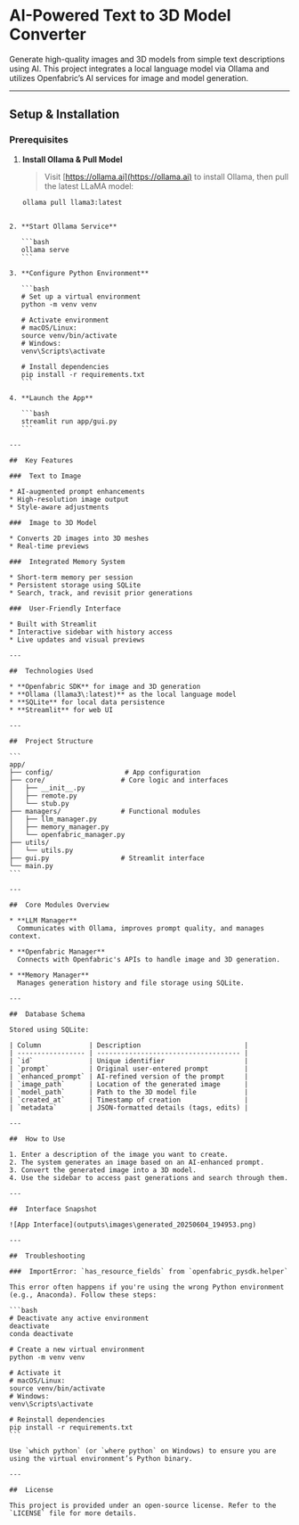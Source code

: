 
# AI-Powered Text to 3D Model Converter

Generate high-quality images and 3D models from simple text descriptions using AI. This project integrates a local language model via Ollama and utilizes Openfabric’s AI services for image and model generation.

---

##  Setup & Installation

###  Prerequisites

1. **Install Ollama & Pull Model**
   > Visit [https://ollama.ai](https://ollama.ai) to install Ollama, then pull the latest LLaMA model:

   ```bash
   ollama pull llama3:latest
````

2. **Start Ollama Service**

   ```bash
   ollama serve
   ```

3. **Configure Python Environment**

   ```bash
   # Set up a virtual environment
   python -m venv venv

   # Activate environment
   # macOS/Linux:
   source venv/bin/activate
   # Windows:
   venv\Scripts\activate

   # Install dependencies
   pip install -r requirements.txt
   ```

4. **Launch the App**

   ```bash
   streamlit run app/gui.py
   ```

---

##  Key Features

###  Text to Image

* AI-augmented prompt enhancements
* High-resolution image output
* Style-aware adjustments

###  Image to 3D Model

* Converts 2D images into 3D meshes
* Real-time previews

###  Integrated Memory System

* Short-term memory per session
* Persistent storage using SQLite
* Search, track, and revisit prior generations

###  User-Friendly Interface

* Built with Streamlit
* Interactive sidebar with history access
* Live updates and visual previews

---

##  Technologies Used

* **Openfabric SDK** for image and 3D generation
* **Ollama (llama3\:latest)** as the local language model
* **SQLite** for local data persistence
* **Streamlit** for web UI

---

##  Project Structure

```
app/
├── config/                  # App configuration
├── core/                   # Core logic and interfaces
│   ├── __init__.py
│   ├── remote.py
│   └── stub.py
├── managers/               # Functional modules
│   ├── llm_manager.py
│   ├── memory_manager.py
│   └── openfabric_manager.py
├── utils/
│   └── utils.py
├── gui.py                  # Streamlit interface
└── main.py
```

---

##  Core Modules Overview

* **LLM Manager**
  Communicates with Ollama, improves prompt quality, and manages context.

* **Openfabric Manager**
  Connects with Openfabric's APIs to handle image and 3D generation.

* **Memory Manager**
  Manages generation history and file storage using SQLite.

---

##  Database Schema

Stored using SQLite:

| Column            | Description                          |
| ----------------- | ------------------------------------ |
| `id`              | Unique identifier                    |
| `prompt`          | Original user-entered prompt         |
| `enhanced_prompt` | AI-refined version of the prompt     |
| `image_path`      | Location of the generated image      |
| `model_path`      | Path to the 3D model file            |
| `created_at`      | Timestamp of creation                |
| `metadata`        | JSON-formatted details (tags, edits) |

---

##  How to Use

1. Enter a description of the image you want to create.
2. The system generates an image based on an AI-enhanced prompt.
3. Convert the generated image into a 3D model.
4. Use the sidebar to access past generations and search through them.

---

##  Interface Snapshot

![App Interface](outputs\images\generated_20250604_194953.png)

---

##  Troubleshooting

###  ImportError: `has_resource_fields` from `openfabric_pysdk.helper`

This error often happens if you're using the wrong Python environment (e.g., Anaconda). Follow these steps:

```bash
# Deactivate any active environment
deactivate
conda deactivate

# Create a new virtual environment
python -m venv venv

# Activate it
# macOS/Linux:
source venv/bin/activate
# Windows:
venv\Scripts\activate

# Reinstall dependencies
pip install -r requirements.txt
```

Use `which python` (or `where python` on Windows) to ensure you are using the virtual environment’s Python binary.

---

##  License

This project is provided under an open-source license. Refer to the `LICENSE` file for more details.

